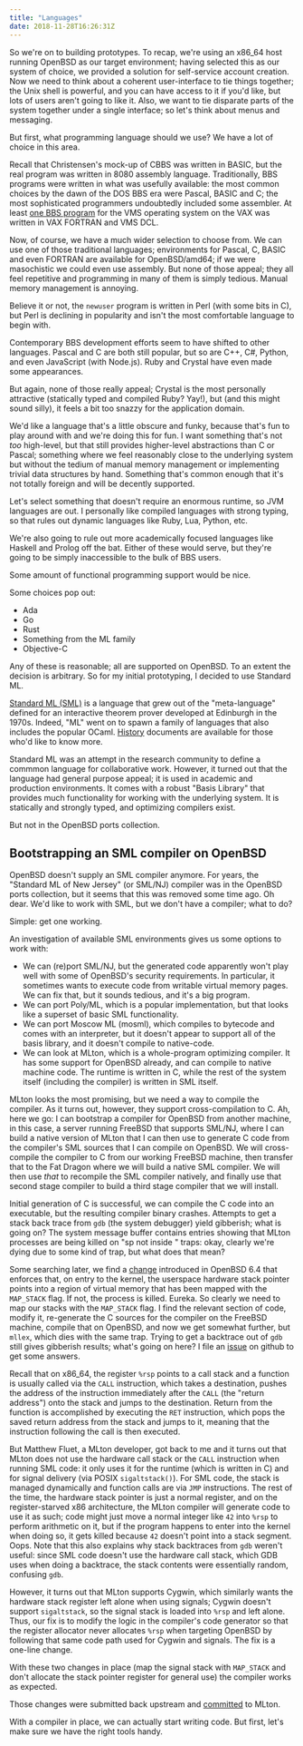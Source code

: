 ```yaml
---
title: "Languages"
date: 2018-11-28T16:26:31Z
---
```


So we're on to building prototypes.  To recap, we're using an x86_64
host running OpenBSD as our target environment; having selected this
as our system of choice, we provided a solution for self-service
account creation.  Now we need to think about a coherent
user-interface to tie things together; the Unix shell is powerful,
and you can have access to it if you'd like, but lots of users
aren't going to like it.  Also, we want to tie disparate parts of
the system together under a single interface; so let's think about
menus and messaging.

But first, what programming language should we use?  We have a lot
of choice in this area.

Recall that Christensen's mock-up of CBBS was written in BASIC, but
the real program was written in 8080 assembly language.
Traditionally, BBS programs were written in what was usefully
available: the most common choices by the dawn of the DOS BBS era
were Pascal, BASIC and C; the most sophisticated programmers
undoubtedly included some assembler.  At least
[one BBS program](https://www.digiater.nl/openvms/decus/vax89a3/ualr/bbs/)
for the VMS operating system on the VAX was written in VAX FORTRAN
and VMS DCL.

Now, of course, we have a much wider selection to choose from. We
can use one of those traditional languages; environments for Pascal,
C, BASIC and even FORTRAN are available for OpenBSD/amd64; if we
were masochistic we could even use assembly.  But none of those
appeal; they all feel repetitive and programming in many of them is
simply tedious.  Manual memory management is annoying.

Believe it or not, the `newuser` program is written in Perl (with
some bits in C), but Perl is declining in popularity and isn't the
most comfortable language to begin with.

Contemporary BBS development efforts seem to have shifted to other
languages.  Pascal and C are both still popular, but so are C++, C#,
Python, and even JavaScript (with Node.js).  Ruby and Crystal have
even made some appearances.

But again, none of those really appeal; Crystal is the most
personally attractive (statically typed and compiled Ruby? Yay!),
but (and this might sound silly), it feels a bit too snazzy for the
application domain.

We'd like a language that's a little obscure and funky, because
that's fun to play around with and we're doing this for fun.  I want
something that's not _too_ high-level, but that still provides
higher-level abstractions than C or Pascal; something where we feel
reasonably close to the underlying system but without the tedium of
manual memory management or implementing trivial data structures by
hand.  Something that's common enough that it's not totally foreign
and will be decently supported.

Let's select something that doesn't require an enormous runtime, so
JVM languages are out.  I personally like compiled languages with
strong typing, so that rules out dynamic languages like Ruby, Lua,
Python, etc.

We're also going to rule out more academically focused languages
like Haskell and Prolog off the bat.  Either of these would serve,
but they're going to be simply inaccessible to the bulk of BBS
users.

Some amount of functional programming support would be nice.

Some choices pop out:

* Ada
* Go
* Rust
* Something from the ML family
* Objective-C

Any of these is reasonable; all are supported on OpenBSD.  To an
extent the decision is arbitrary.  So for my initial prototyping, I
decided to use Standard ML.

[Standard ML (SML)](http://sml-family.org/)
is a language that grew out of the "meta-language" defined for an
interactive theorem prover developed at Edinburgh in the 1970s.
Indeed, "ML" went on to spawn a family of languages that also
includes the popular OCaml.
[History](http://sml-family.org/history/ML2015-talk.pdf)
documents are available for those who'd like to know more.

Standard ML was an attempt in the research community to define a
commmon language for collaborative work.  However, it turned out
that the language had general purpose appeal; it is used in academic
and production environments.  It comes with a robust "Basis Library"
that provides much functionality for working with the underlying
system.  It is statically and strongly typed, and optimizing
compilers exist.

But not in the OpenBSD ports collection.

## Bootstrapping an SML compiler on OpenBSD

OpenBSD doesn't supply an SML compiler anymore.  For years, the
"Standard ML of New Jersey" (or SML/NJ) compiler was in the OpenBSD
ports collection, but it seems that this was removed some time ago.
Oh dear.  We'd like to work with SML, but we don't have a compiler;
what to do?

Simple: get one working.

An investigation of available SML environments gives us some options
to work with:

* We can (re)port SML/NJ, but the generated code apparently
  won't play well with some of OpenBSD's security requirements.
  In particular, it sometimes wants to execute code from
  writable virtual memory pages.  We can fix that, but it
  sounds tedious, and it's a big program.
* We can port Poly/ML, which is a popular implementation, but
  that looks like a superset of basic SML functionality.
* We can port Moscow ML (mosml), which compiles to bytecode
  and comes with an interpreter, but it doesn't appear to
  support all of the basis library, and it doesn't compile
  to native-code.
* We can look at MLton, which is a whole-program optimizing
  compiler.  It has some support for OpenBSD already, and can
  compile to native machine code.  The runtime is written in
  C, while the rest of the system itself (including the
  compiler) is written in SML itself.

MLton looks the most promising, but we need a way to compile the
compiler.  As it turns out, however, they support cross-compilation
to C.  Ah, here we go: I can bootstrap a compiler for OpenBSD from
another machine, in this case, a server running FreeBSD that
supports SML/NJ, where I can build a native version of MLton that I
can then use to generate C code from the compiler's SML sources that
I can compile on OpenBSD.  We will cross-compile the compiler to C
from our working FreeBSD machine, then transfer that to the Fat
Dragon where we will build a native SML compiler.  We will then use
_that_ to recompile the SML compiler natively, and finally use that
second stage compiler to build a third stage compiler that we will
install.

Initial generation of C is successful, we can compile the C code
into an executable, but the resulting compiler binary crashes.
Attempts to get a stack back trace from `gdb` (the system debugger)
yield gibberish; what is going on?  The system message buffer
contains entries showing that MLton processes are being killed on
"sp <n> not inside <range>" traps: okay, clearly we're dying due to
some kind of trap, but what does that mean?

Some searching later, we find a
[change](http://openbsd-archive.7691.n7.nabble.com/stack-pointer-checking-td334747.html)
introduced in OpenBSD 6.4 that enforces that, on entry to the
kernel, the userspace hardware stack pointer points into a region of
virtual memory that has been mapped with the `MAP_STACK` flag.  If
not, the process is killed.  Eureka.  So clearly we need to map our
stacks with the `MAP_STACK` flag.  I find the relevant section of
code, modify it, re-generate the C sources for the compiler on the
FreeBSD machine, compile that on OpenBSD, and now we get somewhat
further, but `mllex`, which dies with the same trap.  Trying to get
a backtrace out of `gdb` still gives gibberish results; what's going
on here?  I file an
[issue](https://github.com/MLton/mlton/issues/277)
on github to get some answers.

Recall that on x86_64, the register `%rsp` points to a call stack
and a function is usually called via the `CALL` instruction, which
takes a destination, pushes the address of the instruction
immediately after the `CALL` (the "return address") onto the stack
and jumps to the destination.  Return from the function is
accomplished by executing the `RET` instruction, which pops the
saved return address from the stack and jumps to it, meaning that
the instruction following the call is then executed.

But Matthew Fluet, a MLton developer, got back to me and it turns
out that MLton does not use the hardware call stack or the `CALL`
instruction when running SML code: it only uses it for the runtime
(which is written in C) and for signal delivery (via POSIX
`sigaltstack()`).  For SML code, the stack is managed dynamically
and function calls are via `JMP` instructions.  The rest of the
time, the hardware stack pointer is just a normal register, and on
the register-starved x86 architecture, the MLton compiler will
generate code to use it as such; code might just move a normal
integer like `42` into `%rsp` to perform arithmetic on it, but if
the program happens to enter into the kernel when doing so, it gets
killed because `42` doesn't point into a stack segment.  Oops.  Note
that this also explains why stack backtraces from `gdb` weren't
useful: since SML code doesn't use the hardware call stack, which
GDB uses when doing a backtrace, the stack contents were essentially
random, confusing `gdb`.

However, it turns out that MLton supports Cygwin, which similarly
wants the hardware stack register left alone when using signals;
Cygwin doesn't support `sigaltstack`, so the signal stack is loaded
into `%rsp` and left alone.  Thus, our fix is to modify the logic in
the compiler's code generator so that the register allocator never
allocates `%rsp` when targeting OpenBSD by following that same code
path used for Cygwin and signals.  The fix is a one-line change.

With these two changes in place (map the signal stack with
`MAP_STACK` and don't allocate the stack pointer register for
general use) the compiler works as expected.

Those changes were submitted back upstream and
[committed](https://github.com/MLton/mlton/commit/c0bee8e42d3aa4a70a0bcc709bca8eac6b35cb4a)
to MLton.

With a compiler in place, we can actually start writing code.  But
first, let's make sure we have the right tools handy.
